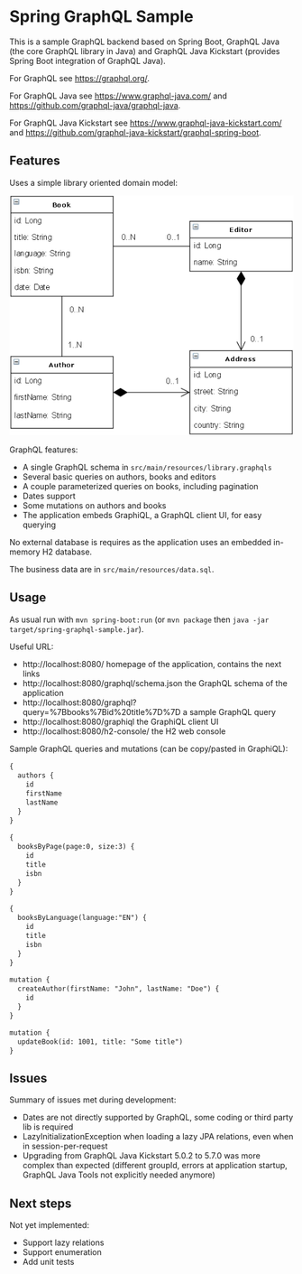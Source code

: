 # Spring GraphQL Sample

This is a sample GraphQL backend based on Spring Boot, GraphQL Java (the core GraphQL library
in Java) and GraphQL Java Kickstart (provides Spring Boot integration of GraphQL Java).

For GraphQL see https://graphql.org/.

For GraphQL Java see https://www.graphql-java.com/ and https://github.com/graphql-java/graphql-java.

For GraphQL Java Kickstart see https://www.graphql-java-kickstart.com/ and
https://github.com/graphql-java-kickstart/graphql-spring-boot.

## Features

Uses a simple library oriented domain model:

![Application domain model](doc/domain-model.png)

GraphQL features:
- A single GraphQL schema in `src/main/resources/library.graphqls`
- Several basic queries on authors, books and editors
- A couple parameterized queries on books, including pagination
- Dates support
- Some mutations on authors and books
- The application embeds GraphiQL, a GraphQL client UI, for easy querying

No external database is requires as the application uses an embedded in-memory H2 database.

The business data are in `src/main/resources/data.sql`.

## Usage

As usual run with `mvn spring-boot:run` (or `mvn package` then
`java -jar target/spring-graphql-sample.jar`).

Useful URL:
- http://localhost:8080/ homepage of the application, contains the next links
- http://localhost:8080/graphql/schema.json the GraphQL schema of the application
- http://localhost:8080/graphql?query=%7Bbooks%7Bid%20title%7D%7D a sample GraphQL query
- http://localhost:8080/graphiql the GraphiQL client UI
- http://localhost:8080/h2-console/ the H2 web console

Sample GraphQL queries and mutations (can be copy/pasted in GraphiQL):
```
{
  authors {
    id
    firstName
    lastName
  }
}
```

```
{
  booksByPage(page:0, size:3) {
    id
    title
    isbn
  }
}
```

```
{
  booksByLanguage(language:"EN") {
    id
    title
    isbn
  }
}
```

```
mutation {
  createAuthor(firstName: "John", lastName: "Doe") {
    id
  }
}
```

```
mutation {
  updateBook(id: 1001, title: "Some title")
}
```

## Issues

Summary of issues met during development:
- Dates are not directly supported by GraphQL, some coding or third party lib is required
- LazyInitializationException when loading a lazy JPA relations, even when in session-per-request
- Upgrading from GraphQL Java Kickstart 5.0.2 to 5.7.0 was more complex than expected
  (different groupId, errors at application startup, GraphQL Java Tools not explicitly needed anymore)

## Next steps

Not yet implemented:
- Support lazy relations
- Support enumeration
- Add unit tests
